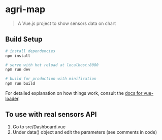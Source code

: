 # agri-map

> A Vue.js project to show sensors data on chart

## Build Setup

``` bash
# install dependencies
npm install

# serve with hot reload at localhost:8080
npm run dev

# build for production with minification
npm run build
```

For detailed explanation on how things work, consult the [docs for vue-loader](http://vuejs.github.io/vue-loader).

## To use with real sensors API

1. Go to src/Dashboard.vue
2. Under data() object and edit the parameters (see comments in code)
